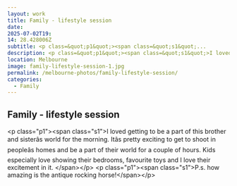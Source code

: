 ```yaml
---
layout: work
title: Family - lifestyle session
date:
2025-07-02T19:
14: 28.428006Z
subtitle: <p class=&quot;p1&quot;><span class=&quot;s1&quot;...
description: <p class=&quot;p1&quot;><span class=&quot;s1&quot;>I loved getting to be a part of this brother and sister???s world for the morning. It???s pretty exciting to get to shoot in people???s homes and be a part of their world for a couple of hours. Kids especially love showing their bedrooms, favourite toys and I love their...
location: Melbourne
image: family-lifestyle-session-1.jpg
permalink: /melbourne-photos/family-lifestyle-session/
categories:
  - Family
---
```


## Family - lifestyle session

&lt;p class="p1"&gt;&lt;span class="s1"&gt;I loved getting to be a part of this brother and sisterâs world for the morning. Itâs pretty exciting to get to shoot in peopleâs homes and be a part of their world for a couple of hours. Kids especially love showing their bedrooms, favourite toys and I love their excitement in it. &lt;/span&gt;&lt;/p&gt; &lt;p class="p1"&gt;&lt;span class="s1"&gt;P.s. how amazing is the antique rocking horse!&lt;/span&gt;&lt;/p&gt;
